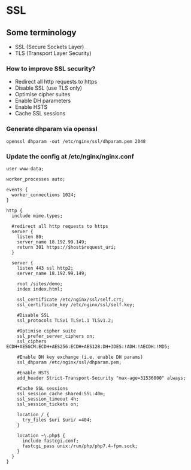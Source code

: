# SSL

## Some terminology
- SSL (Secure Sockets Layer)
- TLS (Transport Layer Security)


### How to improve SSL security?
- Redirect all http requests to https
- Disable SSL (use TLS only)
- Optimise cipher suites
- Enable DH parameters
- Enable HSTS
- Cache SSL sessions


### Generate dhparam via openssl
```
openssl dhparam -out /etc/nginx/ssl/dhparam.pem 2048
```

### Update the config at /etc/nginx/nginx.conf
```
user www-data;

worker_processes auto;

events {
  worker_connections 1024;
}

http {
  include mime.types;

  #redirect all http requests to https
  server {
    listen 80;
    server_name 18.192.99.149;
    return 301 https://$host$request_uri;
  }

  server {
    listen 443 ssl http2;
    server_name 18.192.99.149;

    root /sites/demo;
    index index.html;

    ssl_certificate /etc/nginx/ssl/self.crt;
    ssl_certificate_key /etc/nginx/ssl/self.key;

    #Disable SSL
    ssl_protocols TLSv1 TLSv1.1 TLSv1.2;

    #Optimise cipher suite
    ssl_prefer_server_ciphers on;
    ssl_ciphers ECDH+AESGCM:ECDH+AES256:ECDH+AES128:DH+3DES:!ADH:!AECDH:!MD5;

    #Enable DH key exchange (i.e. enable DH params)
    ssl_dhparam /etc/nginx/ssl/dhparam.pem;

    #Enable HSTS
    add_header Strict-Transport-Security "max-age=31536000" always;

    #Cache SSL sessions
    ssl_session_cache shared:SSL:40m;
    ssl_session_timeout 4h;
    ssl_session_tickets on;

    location / {
      try_files $uri $uri/ =404;
    }

    location ~\.php$ {
      include fastcgi.conf;
      fastcgi_pass unix:/run/php/php7.4-fpm.sock;
    }
  }
}
```

